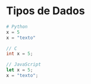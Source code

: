 # Tipos de Dados

```python
# Python
x = 5
x = "texto"
```
```C
// C
int x = 5;
```
```javascript
// JavaScript
let x = 5;
x = "texto";
```